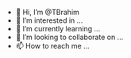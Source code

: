- 👋 Hi, I’m @TBrahim
- 👀 I’m interested in ...
- 🌱 I’m currently learning ...
- 💞️ I’m looking to collaborate on ...
- 📫 How to reach me ...

<!---
TBrahim/TBrahim is a ✨ special ✨ repository because its `README.md` (this file) appears on your GitHub profile.
You can click the Preview link to take a look at your changes.
--->

